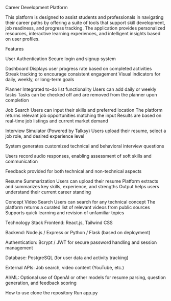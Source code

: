 Career Development Platform

This platform is designed to assist students and professionals in navigating their career paths by offering a suite of tools that support skill development, job readiness, and progress tracking. The application provides personalized resources, interactive learning experiences, and intelligent insights based on user profiles.

Features

User Authentication
Secure login and signup system

Dashboard
Displays user progress rate based on completed activities
Streak tracking to encourage consistent engagement
Visual indicators for daily, weekly, or long-term goals

Planner
Integrated to-do list functionality
Users can add daily or weekly tasks
Tasks can be checked off and are removed from the planner upon completion

Job Search
Users can input their skills and preferred location
The platform returns relevant job opportunities matching the input
Results are based on real-time job listings and current market demand

Interview Simulator (Powered by Talksy)
Users upload their resume, select a job role, and desired experience level

System generates customized technical and behavioral interview questions

Users record audio responses, enabling assessment of soft skills and communication

Feedback provided for both technical and non-technical aspects

Resume Summarization
Users can upload their resume
Platform extracts and summarizes key skills, experience, and strengths
Output helps users understand their current career standing

Concept Video Search
Users can search for any technical concept
The platform returns a curated list of relevant videos from public sources
Supports quick learning and revision of unfamiliar topics

Technology Stack
Frontend: React.js, Tailwind CSS

Backend: Node.js / Express or Python / Flask (based on deployment)

Authentication: Bcrypt / JWT for secure password handling and session management

Database: PostgreSQL (for user data and activity tracking)

External APIs: Job search, video content (YouTube, etc.)

AI/ML: Optional use of OpenAI or other models for resume parsing, question generation, and feedback scoring




How to use
clone the repository
Run app.py
